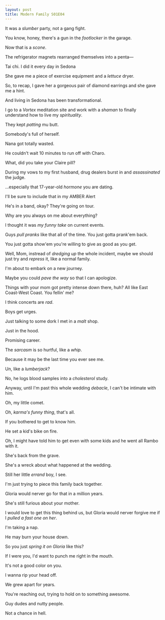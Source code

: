 ```yaml
---
layout: post
title: Modern Family S01E04
---
```

It was a _slumber_ party, not a gang fight.

You know, honey, there's a gun in the _footlocker_ in the garage.

Now that is a _scone_.

The refrigerator magnets rearranged themselves into a penta—

Tai chi. I did it every day in Sedona

She gave me a piece of exercise equipment and a _lettuce_ dryer.

So, to recap, I gave her a gorgeous pair of diamond earrings and she gave me a hint.

And living in Sedona has been transformational.

I go to a _Vortex_ meditation site and work with a _shaman_ to finally understand how to live my _spirituality_.

They kept _patting_ mu butt.

Somebody's full of herself.

Nana got totally wasted.

He couldn't wait 10 minutes to run off with Charo.

What, did you take your Claire pill?

During my vows to my first husband, drug dealers burst in and _assassinated_ the judge.

...especially that 17-year-old _hormone_ you are dating.

I'll be sure to include that in my AMBER Alert

He's in a band, okay? They're going on tour.

Why are you always on me about everything?

I thought it was _my funny take_ on current events.

Guys _pull pranks_ like that all of the time. You just gotta prank'em back.

You just gotta show'em you're willing to give as good as you get.

Well, Mom, instread of _dredging up_ the whole incident, maybe we should just try and _repress_ it, like a normal family.

I'm about to embark on a new journey.

Maybe you could _pave the way_ so that I can apologize.

Things with your mom got pretty intense down there, huh? All like East Coast-West Coast. You fellin' me?

I think concerts are _rad_.

Boys get urges.

Just talking to some dork I met in a _malt_ shop.

Just in the hood.

Promising career.

The _sarcasm_ is so hurtful, like a _whip_.

Because it may be the last time you ever see me.

Un, like a _lumberjack_?

No, he logs blood samples into a _cholesterol_ study.

Anyway, until I'm past this whole wedding _debacle_, I can't be intimate with him.

Oh, my little comet.

Oh, _karma's funny thing_, that's all.

If you bothered to get to know him.

He set a kid's bike on fire.

Oh, I might have told him to get even with some kids and he went all Rambo with it.

She's back from the grave.

She's a wreck about what happened at the wedding.

Still her little _errand_ boy, I see.

I'm just trying to piece this family back together.

Gloria would nerver go for that in a million years.

She's still furious about your mother.

I would love to get this thing behind us, but Gloria would nerver forgive me if I _pulled a fast one on her_.

I'm taking a nap.

He may burn your house down.

So you just _spring it on Gloria_ like this?

If I were you, I'd want to punch me right in the mouth.

It's not a good color on you.

I wanna rip your head off.

We grew apart for years.

You're reaching out, trying to hold on to something awesome.

Guy dudes and nutty people.

Not a chance in hell.

